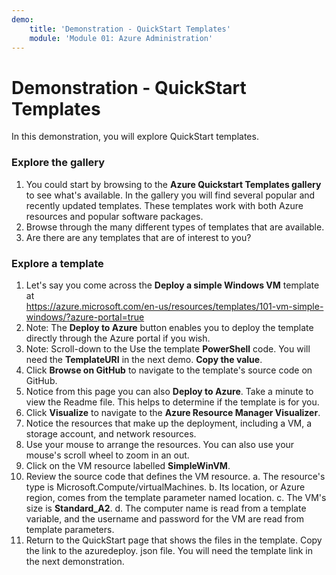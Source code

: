 ```yaml
---
demo:
    title: 'Demonstration - QuickStart Templates'
    module: 'Module 01: Azure Administration'
---
```


# Demonstration - QuickStart Templates
In this demonstration, you will explore QuickStart templates.

### Explore the gallery 
1.  You could start by browsing to the **Azure Quickstart Templates gallery** to see what\'s available. In the gallery you will find several popular and recently updated templates. These templates work with both Azure resources and popular software packages.
2.  Browse through the many different types of templates that are available.
3.  Are there are any templates that are of interest to you?

### Explore a template 
1.  Let\'s say you come across the **Deploy a simple Windows VM** template at\
<https://azure.microsoft.com/en-us/resources/templates/101-vm-simple-windows/?azure-portal=true>
2.  Note: The **Deploy to Azure** button enables you to deploy the template directly through the Azure portal if you wish.
3.  Note: Scroll-down to the Use the template **PowerShell** code. You will need the **TemplateURI** in the next demo. **Copy the value**.
4.  Click **Browse on GitHub** to navigate to the template\'s source code on GitHub.
5.  Notice from this page you can also **Deploy to Azure**. Take a minute to view the Readme file. This helps to determine if the template is for you.
6.  Click **Visualize** to navigate to the **Azure Resource Manager Visualizer**.
7.  Notice the resources that make up the deployment, including a VM, a storage account, and network resources.
8.  Use your mouse to arrange the resources. You can also use your mouse\'s scroll wheel to zoom in an out.
9.  Click on the VM resource labelled **SimpleWinVM**.
10. Review the source code that defines the VM resource.
    a.  The resource\'s type is Microsoft.Compute/virtualMachines.
    b.  Its location, or Azure region, comes from the template parameter named location.
    c.  The VM\'s size is **Standard\_A2**.
    d.  The computer name is read from a template variable, and the username and password for the VM are read from template parameters.
11. Return to the QuickStart page that shows the files in the template. Copy the link to the azuredeploy. json file. You will need the template link in the next demonstration.

